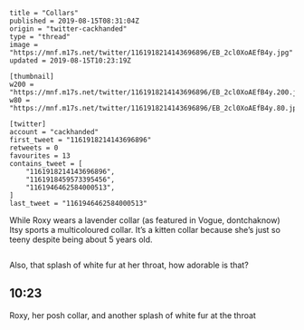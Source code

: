 ```
title = "Collars"
published = 2019-08-15T08:31:04Z
origin = "twitter-cackhanded"
type = "thread"
image = "https://mnf.m17s.net/twitter/1161918214143696896/EB_2cl0XoAEfB4y.jpg"
updated = 2019-08-15T10:23:19Z

[thumbnail]
w200 = "https://mnf.m17s.net/twitter/1161918214143696896/EB_2cl0XoAEfB4y.200.jpg"
w80 = "https://mnf.m17s.net/twitter/1161918214143696896/EB_2cl0XoAEfB4y.80.jpg"

[twitter]
account = "cackhanded"
first_tweet = "1161918214143696896"
retweets = 0
favourites = 13
contains_tweet = [
    "1161918214143696896",
    "1161918459573395456",
    "1161946462584000513",
]
last_tweet = "1161946462584000513"
```

While Roxy wears a lavender collar (as featured in Vogue, dontchaknow) Itsy sports a multicoloured collar. It’s a kitten collar because she’s just so teeny despite being about 5 years old.

<p class='image'><img src='https://mnf.m17s.net/twitter/1161918214143696896/EB_2cl0XoAEfB4y.jpg' alt=''></p>

Also, that splash of white fur at her throat, how adorable is that?

## 10:23

Roxy, her posh collar, and another splash of white fur at the throat

<p class='image'><img src='https://mnf.m17s.net/twitter/1161918214143696896/ECAQJAIX4AMAUve.jpg' alt=''></p>

